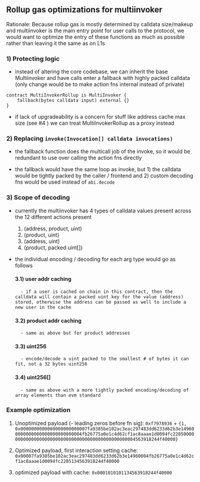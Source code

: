 ## Rollup gas optimizations for multiinvoker

Rationale: Because rollup gas is mostly determined by calldata size/makeup and multiinvoker is the main entry point for user calls to the protocol, we would want to optimize the entry of these functions as much as possible rather than leaving it the same as on L1s 


### 1) Protecting logic
- instead of altering the core codebase, we can inherit the base Multiinvoker and have calls enter a fallback with highly packed calldata (only change would be to make action fns internal instead of private)

```
contract MultiInvokerRollup is MultiInvoker {
    fallback(bytes calldata input) external {}
}

```

- if lack of upgradeability is a concern for stuff like address cache max size (see #4 ) we can treat MultiInvokerRollup as a proxy instead 

### 2) Replacing `invoke(Invocation[] calldata invocations)`
- the fallback function does the multicall job of the invoke, so it would be redundant to use over calling the action fns directly 



- the fallback would have the same loop as invoke, but 1) the calldata would be tightly packed by the caller / frontend and 2) custom decoding fns would be used instead of `abi.decode`


### 3) Scope of decoding
- currently the multiinvoker has 4 types of calldata values present across the 12 different actions present
  
    1) (address, product, uint)
    2) (product, uint)
    3) (address, uint)
    4) (product, packed uint[])

- the individual encoding / decoding for each arg type would go as follows 

    #### 3.1) user addr caching 
        - if a user is cached on chain in this contract, then the calldata will contain a packed uint key for the value (address) stored, otherwise the address can be passed as well to include a new user in the cache
    #### 3.2) product addr caching
        - same as above but for product addresses
    #### 3.3) uint256
        - encode/decode a uint packed to the smallest # of bytes it can fit, not a 32 bytes uint256
    #### 3.4) uint256[]
        - same as above with a more tightly packed encoding/decoding of array elements than evm standard




### Example optimization

1. Unoptimized payload (- leading zeros before fn sig): `0xf7978936` + `{1, 0x0000000000000000000000007fa9385be102ac3eac297483dd6233d62b3e149600000000000000000000000004fb26775a0e1c4d62cf1ac8aaae1d0094fc22050000000000000000000000000000000000000000000000004563918244f40000}`

2. Optimized payload, first interaction setting cache: `0x00007fa9385be102ac3eac297483dd6233d62b3e14960004fb26775a0e1c4d62cf1ac8aaae1d0094fc2205134563918244f40000`

3. optimized payload with cache: `0x0001010101134563918244f40000`